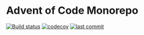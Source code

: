 # Advent of Code Monorepo
[![Build status](https://github.com/chriswk/adventofcode/workflows/Build/badge.svg)](https://github.com/chriswk/adventofcode/actions?query=workflow%3A%22Build%22)
[![codecov](https://codecov.io/gh/chriswk/adventofcode/branch/master/graph/badge.svg)](https://codecov.io/gh/chriswk/adventofcode)
[![last commit](https://img.shields.io/github/last-commit/chriswk/adventofcode.svg)](https://github.com/chriswk/adventofcode)

